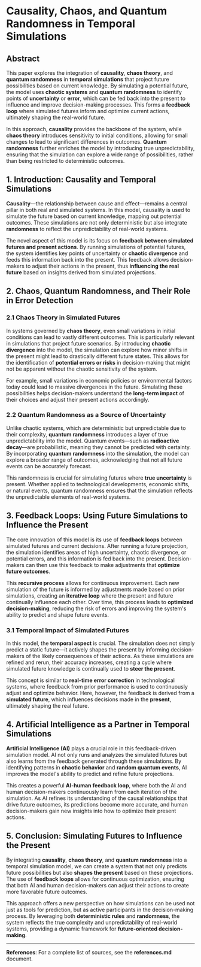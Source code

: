 # Causality, Chaos, and Quantum Randomness in Temporal Simulations

## Abstract

This paper explores the integration of **causality**, **chaos theory**, and **quantum randomness** in **temporal simulations** that project future possibilities based on current knowledge. By simulating a potential future, the model uses **chaotic systems** and **quantum randomness** to identify points of **uncertainty** or **error**, which can be fed back into the present to influence and improve decision-making processes. This forms a **feedback loop** where simulated futures inform and optimize current actions, ultimately shaping the real-world future.

In this approach, **causality** provides the backbone of the system, while **chaos theory** introduces sensitivity to initial conditions, allowing for small changes to lead to significant differences in outcomes. **Quantum randomness** further enriches the model by introducing true unpredictability, ensuring that the simulation can explore a wide range of possibilities, rather than being restricted to deterministic outcomes.

## 1. Introduction: Causality and Temporal Simulations

**Causality**—the relationship between cause and effect—remains a central pillar in both real and simulated systems. In this model, causality is used to simulate the future based on current knowledge, mapping out potential outcomes. These simulations are not only deterministic but also integrate **randomness** to reflect the unpredictability of real-world systems.

The novel aspect of this model is its focus on **feedback between simulated futures and present actions**. By running simulations of potential futures, the system identifies key points of uncertainty or **chaotic divergence** and feeds this information back into the present. This feedback allows decision-makers to adjust their actions in the present, thus **influencing the real future** based on insights derived from simulated projections.

## 2. Chaos, Quantum Randomness, and Their Role in Error Detection

### 2.1 Chaos Theory in Simulated Futures

In systems governed by **chaos theory**, even small variations in initial conditions can lead to vastly different outcomes. This is particularly relevant in simulations that project future scenarios. By introducing **chaotic divergence** into the model, the simulation can explore how minor shifts in the present might lead to drastically different future states. This allows for the identification of **potential errors or risks** in decision-making that might not be apparent without the chaotic sensitivity of the system.

For example, small variations in economic policies or environmental factors today could lead to massive divergences in the future. Simulating these possibilities helps decision-makers understand the **long-term impact** of their choices and adjust their present actions accordingly.

### 2.2 Quantum Randomness as a Source of Uncertainty

Unlike chaotic systems, which are deterministic but unpredictable due to their complexity, **quantum randomness** introduces a layer of true unpredictability into the model. Quantum events—such as **radioactive decay**—are probabilistic, meaning they cannot be predicted with certainty. By incorporating **quantum randomness** into the simulation, the model can explore a broader range of outcomes, acknowledging that not all future events can be accurately forecast.

This randomness is crucial for simulating futures where **true uncertainty** is present. Whether applied to technological developments, economic shifts, or natural events, quantum randomness ensures that the simulation reflects the unpredictable elements of real-world systems.

## 3. Feedback Loops: Using Future Simulations to Influence the Present

The core innovation of this model is its use of **feedback loops** between simulated futures and current decisions. After running a future projection, the simulation identifies areas of high uncertainty, chaotic divergence, or potential errors, and this information is fed back into the present. Decision-makers can then use this feedback to make adjustments that **optimize future outcomes**.

This **recursive process** allows for continuous improvement. Each new simulation of the future is informed by adjustments made based on prior simulations, creating an **iterative loop** where the present and future continually influence each other. Over time, this process leads to **optimized decision-making**, reducing the risk of errors and improving the system's ability to predict and shape future events.

### 3.1 Temporal Impact of Simulated Futures

In this model, the **temporal aspect** is crucial. The simulation does not simply predict a static future—it actively shapes the present by informing decision-makers of the likely consequences of their actions. As these simulations are refined and rerun, their accuracy increases, creating a cycle where simulated future knowledge is continually used to **steer the present**.

This concept is similar to **real-time error correction** in technological systems, where feedback from prior performance is used to continuously adjust and optimize behavior. Here, however, the feedback is derived from a **simulated future**, which influences decisions made in the **present**, ultimately shaping the real future.

## 4. Artificial Intelligence as a Partner in Temporal Simulations

**Artificial Intelligence (AI)** plays a crucial role in this feedback-driven simulation model. AI not only runs and analyzes the simulated futures but also learns from the feedback generated through these simulations. By identifying patterns in **chaotic behavior** and **random quantum events**, AI improves the model's ability to predict and refine future projections.

This creates a powerful **AI-human feedback loop**, where both the AI and human decision-makers continuously learn from each iteration of the simulation. As AI refines its understanding of the causal relationships that drive future outcomes, its predictions become more accurate, and human decision-makers gain new insights into how to optimize their present actions.

## 5. Conclusion: Simulating Futures to Influence the Present

By integrating **causality**, **chaos theory**, and **quantum randomness** into a temporal simulation model, we can create a system that not only predicts future possibilities but also **shapes the present** based on these projections. The use of **feedback loops** allows for continuous optimization, ensuring that both AI and human decision-makers can adjust their actions to create more favorable future outcomes.

This approach offers a new perspective on how simulations can be used not just as tools for prediction, but as active participants in the decision-making process. By leveraging both **deterministic rules** and **randomness**, the system reflects the true complexity and unpredictability of real-world systems, providing a dynamic framework for **future-oriented decision-making**.

---
**References**: For a complete list of sources, see the **references.md** document.
